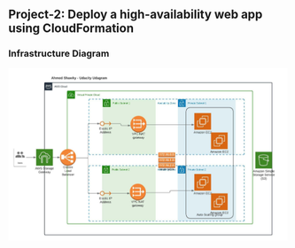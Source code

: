 ## Project-2: Deploy a high-availability web app using CloudFormation

### Infrastructure Diagram
![the design of the Infrastructure.](https://github.com/AhmedMattar21/ITI-Project-2-IaC/blob/master/aws-project-2-diagram.jpeg)
